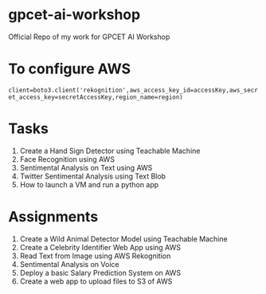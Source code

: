 # gpcet-ai-workshop
Official Repo of my work for GPCET AI Workshop

# To configure AWS
<code>client=boto3.client('rekognition',aws_access_key_id=accessKey,aws_secret_access_key=secretAccessKey,region_name=region)</code>

# Tasks
1. Create a Hand Sign Detector using Teachable Machine
2. Face Recognition using AWS
3. Sentimental Analysis on Text using AWS 
4. Twitter Sentimental Analysis using Text Blob
5. How to launch a VM and run a python app


# Assignments
1. Create a Wild Animal Detector Model using Teachable Machine
2. Create a Celebrity Identifier Web App using AWS
3. Read Text from Image using AWS Rekognition
4. Sentimental Analysis on Voice
5. Deploy a basic Salary Prediction System on AWS
6. Create a web app to upload files to S3 of AWS

